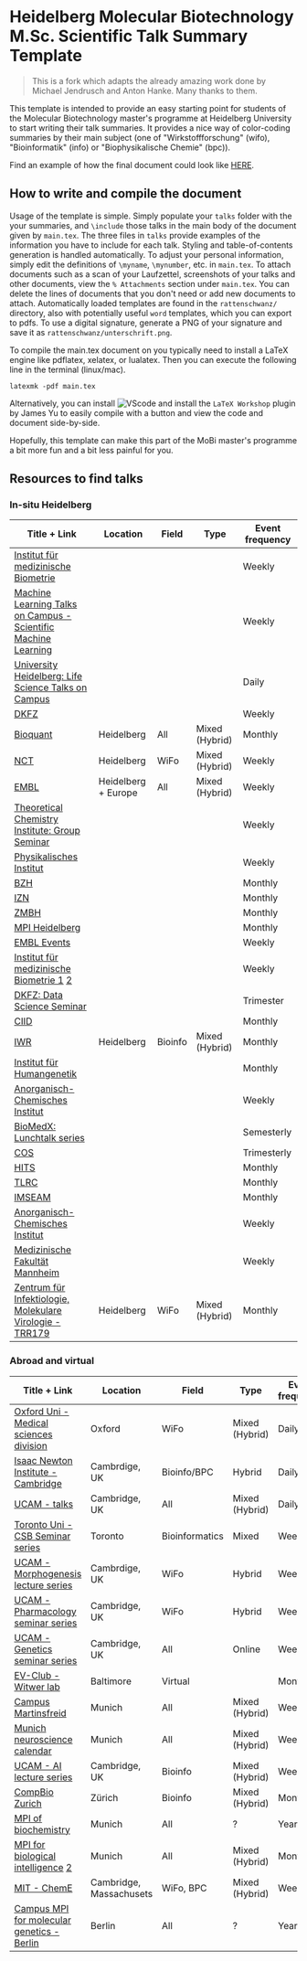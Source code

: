  # Heidelberg Molecular Biotechnology M.Sc. Scientific Talk Summary Template

> This is a fork which adapts the already amazing work done by Michael Jendrusch and Anton Hanke. Many thanks to them.

This template is intended to provide an easy starting point for students of the Molecular Biotechnology master's programme at Heidelberg University to start writing their talk summaries. It provides a nice way of color-coding summaries by their main subject (one of "Wirkstoffforschung" (wifo), "Bioinformatik" (info) or "Biophysikalische Chemie" (bpc)).

Find an example of how the final document could look like [HERE](main_example-compilation_fichtnerI_2023-11-22.pdf).

## How to write and compile the document
Usage of the template is simple. Simply populate your `talks` folder with the your summaries, and `\include` those talks in the main body of the document given by `main.tex`. The three files in `talks` provide examples of the information you have to include for each talk. Styling and table-of-contents generation is handled automatically. To adjust your personal information, simply edit the definitions of `\myname`, `\mynumber`, etc. in `main.tex`. To attach documents such as a scan of your Laufzettel, screenshots of your talks and other documents, view the `% Attachments` section under `main.tex`. You can delete the lines of documents that you don't need or add new documents to attach. Automatically loaded templates are found in the `rattenschwanz/` directory, also with potentially useful `word` templates, which you can export to pdfs. To use a digital signature, generate a PNG of your signature and save it as `rattenschwanz/unterschrift.png`.

To compile the main.tex document on you typically need to install a LaTeX engine like pdflatex, xelatex, or lualatex.
Then you can execute the following line in the terminal (linux/mac).
```
latexmk -pdf main.tex
```
Alternatively, you can install ![VScode](https://code.visualstudio.com/) and install the `LaTeX Workshop` plugin by James Yu to easily compile with a button and view the code and document side-by-side.

Hopefully, this template can make this part of the MoBi master's programme a bit more fun and a bit less painful for you.



## Resources to find talks
### In-situ Heidelberg

| Title + Link                                                                                                                                                                                                                                               | Location            | Field   | Type           | Event frequency |
| ---------------------------------------------------------------------------------------------------------------------------------------------------------------------------------------------------------------------------------------------------- | ------------------- | ------- | -------------- | --------------- |
| [Institut für medizinische Biometrie](https://www.klinikum.uni-heidelberg.de/medizinische-biometrie/veranstaltungen/kolloquium)                                                                                                                      |                     |         |                | Weekly          |
| [Machine Learning Talks on Campus - Scientific Machine Learning](https://www.mlai.uni-heidelberg.de/en/machine-learning-talks-on-campus)                                                                                                             |                     |         |                | Weekly          |
| [University Heidelberg: Life Science Talks on Campus](https://www.uni-heidelberg.de/en/research/research-profile/fields-of-focus/field-of-focus-i/life-science-talks-on-campus)                                                                      |                     |         |                | Daily           |
| [DKFZ](https://www.dkfz.de/en/events/index.php)                                                                                                                                                                                                      |                     |         |                | Weekly          |
| [Bioquant](https://www.bioquant.uni-heidelberg.de/events)                                                                                                                                                                                            | Heidelberg          | All     | Mixed (Hybrid) | Monthly         |
| [NCT](https://www.nct-heidelberg.de/das-nct/veranstaltungen/aktuelle.html)                                                                                                                                                                           | Heidelberg          | WiFo    | Mixed (Hybrid) | Weekly          |
| [EMBL](https://www.embl.org/seminars/)                                                                                                                                                                                                               | Heidelberg + Europe | All     | Mixed (Hybrid) | Weekly          |
| [Theoretical Chemistry Institute: Group Seminar](https://www.pci.uni-heidelberg.de/cms/seminar.html)                                                                                                                                                 |                     |         |                | Weekly          |
| [Physikalisches Institut](https://www.physi.uni-heidelberg.de/Veranstaltungen/vortraege.php)                                                                                                                                                         |                     |         |                | Weekly          |
| [BZH](https://bzh.db-engine.de/seminare/3097/seminare)                                                                                                                                                                                               |                     |         |                | Monthly         |
| [IZN](https://calendar.google.com/calendar/embed?showTitle=0&showNav=0&showDate=0&showPrint=0&showTabs=0&showCalendars=0&showTz=0&mode=AGENDA&height=600&wkst=2&bgcolor=%23FFFFFF&src=izn.uniheidelberg@gmail.com&color=%235F6B02&ctz=Europe/Berlin) |                     |         |                | Monthly         |
| [ZMBH](https://www.zmbh.uni-heidelberg.de/Events/index.html)                                                                                                                                                                                         |                     |         |                | Monthly         |
| [MPI Heidelberg](https://www.mr.mpg.de/14167182/Alle_Events)                                                                                                                                                                                         |                     |         |                | Monthly         |
| [EMBL Events](https://www.embl.org/events/)                                                                                                                                                                                                          |                     |         |                | Weekly          |
| [Institut für medizinische Biometrie 1](https://www.klinikum.uni-heidelberg.de/medizinische-biometrie/veranstaltungen/kolloquium) [2](https://www.klinikum.uni-heidelberg.de/medizinische-biometrie/veranstaltungen/diskussionsrunde)                |                     |         |                | Weekly          |
| [DKFZ: Data Science Seminar](https://www.dkfz.de/en/datascience/seminar.html)                                                                                                                                                                        |                     |         |                | Trimester       |
| [CIID](https://ciid-heidelberg.de/news-and-events/seminars/)                                                                                                                                                                                         |                     |         |                | Monthly         |
| [IWR](https://typo.iwr.uni-heidelberg.de/events/iwr-colloquium)                                                                                                                                                                                      | Heidelberg          | Bioinfo | Mixed (Hybrid) | Monthly         |
| [Institut für Humangenetik](https://www.klinikum.uni-heidelberg.de/humangenetik#)                                                                                                                                                                    |                     |         |                | Monthly         |
| [Anorganisch-Chemisches Institut](https://www.uni-heidelberg.de/fakultaeten/chemgeo/aci/)                                                                                                                                                            |                     |         |                | Weekly          |
| [BioMedX: Lunchtalk series](https://bio.mx/news/events/)                                                                                                                                                                                             |                     |         |                | Semesterly      |
| [COS](https://www.cos.uni-heidelberg.de/en/centre-for-organismal-studies-heidelberg/scientific-events-at-cos/event-calendar)                                                                                                                         |                     |         |                | Trimesterly     |
| [HITS](https://www.h-its.org/events/)                                                                                                                                                                                                                |                     |         |                | Monthly         |
| [TLRC](https://www.tlrc-heidelberg.de/aktuelles-veranstaltungen/veranstaltungen/tlrc-forschungsseminar)                                                                                                                                              |                     |         |                | Monthly         |
| [IMSEAM](https://www.imseam.uni-heidelberg.de/teaching/seminar)                                                                                                                                                                                      |                     |         |                | Monthly         |
| [Anorganisch-Chemisches Institut](https://www.uni-heidelberg.de/fakultaeten/chemgeo/aci/)                                                                                                                                                            |                     |         |                | Weekly          |
| [Medizinische Fakultät Mannheim](https://www.umm.uni-heidelberg.de/veranstaltungen/)                                                                                                                                                                 |                     |         |                | Weekly          |
| [ Zentrum für Infektiologie, Molekulare Virologie - TRR179](https://www.trr179.de/en/news/events/)                                                                                                                                                   | Heidelberg          | WiFo    | Mixed (Hybrid) | Monthly         |
### Abroad and virtual
| Title + Link                                                                                                                                                | Location                | Field          | Type           | Event frequency |
| --------------------------------------------------------------------------------------------------------------------------------------------------------------------- | ----------------------- | -------------- | -------------- | --------------- |
| [Oxford Uni - Medical sciences division](https://www.medsci.ox.ac.uk/news-events/events)                                                                              | Oxford                  | WiFo           | Mixed (Hybrid) | Daily           |
| [Isaac Newton Institute - Cambridge](https://www.newton.ac.uk/news/watch-live/)                                                                                       | Cambrdige, UK           | Bioinfo/BPC    | Hybrid         | Daily           |
| [UCAM -  talks](https://talks.cam.ac.uk/dates)                                                                                                                        | Cambridge, UK           | All            | Mixed (Hybrid) | Daily           |
| [Toronto Uni - CSB Seminar series](https://csb.utoronto.ca/events/)                                                                                                   | Toronto                 | Bioinformatics | Mixed          | Weekly          |
| [UCAM - Morphogenesis lecture series ](https://www.google.com/url?q=https://ucammorphogenesisseries.com/&sa=D&source=calendar&usd=2&usg=AOvVaw0QkODglpiJIV0bAENOmyt_) | Cambrdige, UK           | WiFo           | Hybrid         | Weekly          |
| [UCAM - Pharmacology seminar series](https://www.phar.cam.ac.uk/department-pharmacology-seminar-series)                                                               | Cambridge, UK           | WiFo           | Hybrid         | Weekly          |
| [UCAM - Genetics seminar series](https://www.gen.cam.ac.uk/events)                                                                                                    | Cambridge, UK           | All            | Online         | Weekly          |
| [EV-Club - Witwer lab](https://www.witwerlab.com/)                                                                                                                    | Baltimore               | Virtual        |                | Monthly         |
| [Campus Martinsfreid](https://campusmartinsried.de/seminare/)                                                                                                         | Munich                  | All            | Mixed (Hybrid) | Weekly          |
| [Munich neuroscience calendar](https://munich-neuroscience-calendar.de/nmc.pl/eventsview)                                                                             | Munich                  | All            | Mixed (Hybrid) | Weekly          |
| [UCAM - AI lecture series](https://www.cst.cam.ac.uk/seminars)                                                                                                        | Cambridge, UK           | Bioinfo        | Mixed (Hybrid) | Weekly          |
| [CompBio Zurich](https://compbiozurich.org/news/)                                                                                                                     | Zürich                  | Bioinfo        | Mixed (Hybrid) | Monthly         |
| [MPI of biochemistry](https://www.biochem.mpg.de/aul)                                                                                                                 | Munich                  | All            | ?              | Yearly          |
| [MPI for biological intelligence](https://www.bi.mpg.de/wws) [2](https://www.bi.mpg.de/2590038/bi-seminaroverview)                                                    | Munich                  | All            | Mixed (Hybrid) | Monthly         |
| [MIT - ChemE](https://cheme.mit.edu/news-events/events/)                                                                                                              | Cambridge, Massachusets | WiFo, BPC      | Mixed (Hybrid) | Weekly          |
| [Campus MPI for molecular genetics - Berlin](https://www.molgen.mpg.de/3811175/veranstaltungen-alle)                                                                  | Berlin                  | All            | ?              | Yearly          |
